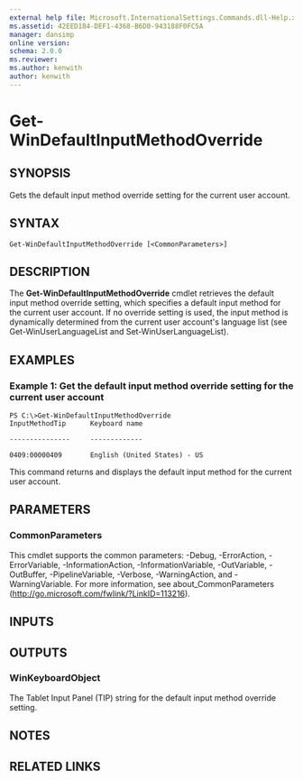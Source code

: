 ```yaml
---
external help file: Microsoft.InternationalSettings.Commands.dll-Help.xml
ms.assetid: 42EED184-DEF1-4368-B6D0-943188F0FC5A
manager: dansimp
online version: 
schema: 2.0.0
ms.reviewer:
ms.author: kenwith
author: kenwith
---
```


# Get-WinDefaultInputMethodOverride

## SYNOPSIS
Gets the default input method override setting for the current user account.

## SYNTAX

```
Get-WinDefaultInputMethodOverride [<CommonParameters>]
```

## DESCRIPTION
The **Get-WinDefaultInputMethodOverride** cmdlet retrieves the default input method override setting, which specifies a default input method for the current user account. 
If no override setting is used, the input method is dynamically determined from the current user account's language list (see Get-WinUserLanguageList and Set-WinUserLanguageList).

## EXAMPLES

### Example 1: Get the default input method override setting for the current user account
```
PS C:\>Get-WinDefaultInputMethodOverride
InputMethodTip      Keyboard name

---------------     -------------

0409:00000409       English (United States) - US
```

This command returns and displays the default input method for the current user account.

## PARAMETERS

### CommonParameters
This cmdlet supports the common parameters: -Debug, -ErrorAction, -ErrorVariable, -InformationAction, -InformationVariable, -OutVariable, -OutBuffer, -PipelineVariable, -Verbose, -WarningAction, and -WarningVariable. For more information, see about_CommonParameters (http://go.microsoft.com/fwlink/?LinkID=113216).

## INPUTS

## OUTPUTS

### WinKeyboardObject
The Tablet Input Panel (TIP) string for the default input method override setting.

## NOTES

## RELATED LINKS

